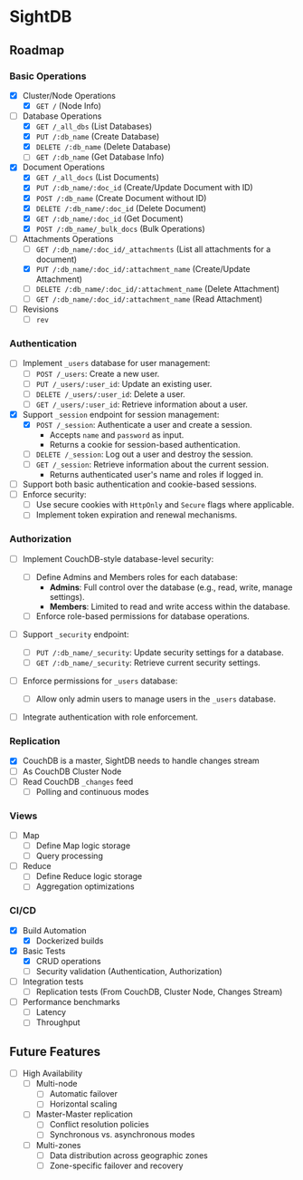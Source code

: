 # SightDB

## Roadmap

### Basic Operations
- [x] Cluster/Node Operations
  - [x] `GET /` (Node Info)
- [ ] Database Operations
  - [x] `GET /_all_dbs` (List Databases)
  - [x] `PUT /:db_name` (Create Database)
  - [x] `DELETE /:db_name` (Delete Database)
  - [ ] `GET /:db_name` (Get Database Info)
- [x] Document Operations
  - [x] `GET /_all_docs` (List Documents)
  - [x] `PUT /:db_name/:doc_id` (Create/Update Document with ID)
  - [x] `POST /:db_name` (Create Document without ID)
  - [x] `DELETE /:db_name/:doc_id` (Delete Document)
  - [x] `GET /:db_name/:doc_id` (Get Document)
  - [x] `POST /:db_name/_bulk_docs` (Bulk Operations)
- [ ] Attachments Operations
  - [ ] `GET /:db_name/:doc_id/_attachments` (List all attachments for a document)
  - [x] `PUT /:db_name/:doc_id/:attachment_name` (Create/Update Attachment)
  - [ ] `DELETE /:db_name/:doc_id/:attachment_name` (Delete Attachment)
  - [ ] `GET /:db_name/:doc_id/:attachment_name` (Read Attachment)
- [ ] Revisions
  - [ ] `rev`

### Authentication
- [ ] Implement `_users` database for user management:
  - [ ] `POST /_users`: Create a new user.
  - [ ] `PUT /_users/:user_id`: Update an existing user.
  - [ ] `DELETE /_users/:user_id`: Delete a user.
  - [ ] `GET /_users/:user_id`: Retrieve information about a user.
- [x] Support `_session` endpoint for session management:
  - [x] `POST /_session`: Authenticate a user and create a session.
    - Accepts `name` and `password` as input.
    - Returns a cookie for session-based authentication.
  - [ ] `DELETE /_session`: Log out a user and destroy the session.
  - [ ] `GET /_session`: Retrieve information about the current session.
    - Returns authenticated user's name and roles if logged in.
- [ ] Support both basic authentication and cookie-based sessions.
- [ ] Enforce security:
  - [ ] Use secure cookies with `HttpOnly` and `Secure` flags where applicable.
  - [ ] Implement token expiration and renewal mechanisms.

### Authorization
- [ ] Implement CouchDB-style database-level security:
  - [ ] Define Admins and Members roles for each database:
    - **Admins**: Full control over the database (e.g., read, write, manage settings).
    - **Members**: Limited to read and write access within the database.
  - [ ] Enforce role-based permissions for database operations.
- [ ] Support `_security` endpoint:
  - [ ] `PUT /:db_name/_security`: Update security settings for a database.
  - [ ] `GET /:db_name/_security`: Retrieve current security settings.
- [ ] Enforce permissions for `_users` database:
  - [ ] Allow only admin users to manage users in the `_users` database.
- [ ] Integrate authentication with role enforcement.


### Replication
- [x] CouchDB is a master, SightDB needs to handle changes stream
- [ ] As CouchDB Cluster Node
- [ ] Read CouchDB `_changes` feed
  - [ ] Polling and continuous modes

### Views
- [ ] Map
  - [ ] Define Map logic storage
  - [ ] Query processing
- [ ] Reduce
  - [ ] Define Reduce logic storage
  - [ ] Aggregation optimizations

### CI/CD
- [x] Build Automation
  - [x] Dockerized builds
- [x] Basic Tests
  - [x] CRUD operations
  - [ ] Security validation (Authentication, Authorization)
- [ ] Integration tests
  - [ ] Replication tests (From CouchDB, Cluster Node, Changes Stream)
- [ ] Performance benchmarks
  - [ ] Latency
  - [ ] Throughput

## Future Features
- [ ] High Availability
  - [ ] Multi-node
    - [ ] Automatic failover
    - [ ] Horizontal scaling
  - [ ] Master-Master replication
    - [ ] Conflict resolution policies
    - [ ] Synchronous vs. asynchronous modes
  - [ ] Multi-zones
    - [ ] Data distribution across geographic zones
    - [ ] Zone-specific failover and recovery
